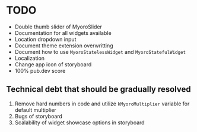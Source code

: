 # TODO

- Double thumb slider of MyoroSlider
- Documentation for all widgets available
- Location dropdown input
- Document theme extension overwritting
- Document how to use `MyoroStatelessWidget` and `MyoroStatefulWidget`
- Localization
- Change app icon of storyboard
- 100% pub.dev score

## Technical debt that should be gradually resolved

1. Remove hard numbers in code and utilize `kMyoroMultiplier` variable for default multiplier
2. Bugs of storyboard
3. Scalability of widget showcase options in storyboard
